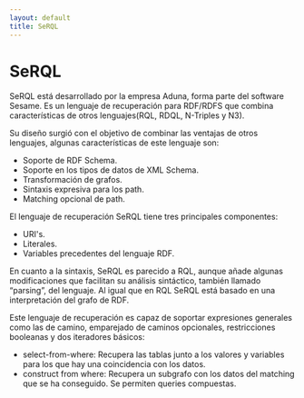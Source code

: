 ```yaml
---
layout: default
title: SeRQL
---
```


<div id="contact">
  <h1 class="pageTitle">SeRQL</h1>
  <p class="intro">
  SeRQL está desarrollado por la empresa Aduna, forma parte del software Sesame. Es un lenguaje de recuperación para RDF/RDFS que combina características de otros lenguajes(RQL, RDQL, N-Triples y N3).
  </p>
<p>
Su diseño surgió con el objetivo de combinar las ventajas de otros lenguajes, algunas características de este lenguaje son:
<ul>
  <li>Soporte de RDF Schema.</li>
  <li>Soporte en los tipos de datos de XML Schema.</li>
  <li>Transformación de grafos.</li>
  <li>Sintaxis expresiva para los path.</li>
  <li>Matching opcional de path.</li>
</ul>    
El lenguaje de recuperación SeRQL tiene tres principales componentes:
<ul>
  <li>URI's.</li>
  <li>Literales.</li>
  <li>Variables precedentes del lenguaje RDF.</li>
</ul>
En cuanto a la sintaxis, SeRQL es parecido a RQL, aunque añade algunas modificaciones que facilitan su análisis sintáctico, también llamado “parsing”, del lenguaje.
Al igual que en RQL SeRQL está basado en una interpretación del grafo de RDF.

Este lenguaje de recuperación es capaz de soportar expresiones generales como las de camino, emparejado de caminos opcionales, restricciones booleanas y dos iteradores básicos:
<ul>
  <li>select-from-where: Recupera las tablas junto a los valores y variables para los que hay una coincidencia con los datos.</li>
  <li>construct from where: Recupera un subgrafo con los datos del matching que se ha conseguido. Se permiten queries compuestas.</li>
</ul>
</p>